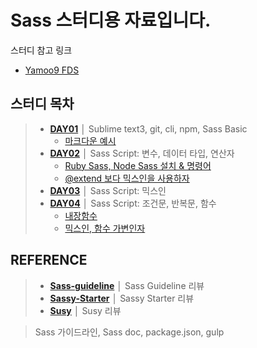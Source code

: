 # Sass 스터디용 자료입니다.

스터디 참고 링크

* [Yamoo9 FDS](https://github.com/chiabi88/FDS/tree/3rd_FDS)

## 스터디 목차

> - __[DAY01](DAY01/README.md)__ │ Sublime text3, git, cli, npm, Sass Basic
> 	+ [마크다운 예시](DAY01/markdown.md)
> - __[DAY02](DAY02/README.md)__ │ Sass Script: 변수, 데이터 타입, 연산자
>	+ [Ruby Sass, Node Sass 설치 & 명령어](DAY02/sass.md)
>	+ [@extend 보다 믹스인을 사용하자](DAY02/extend.md)
> - __[DAY03](DAY03/README.md)__ │ Sass Script: 믹스인
> - __[DAY04](DAY04/README.md)__ │ Sass Script: 조건문, 반복문, 함수
>	+ [내장함수](DAY04/Functions.md)
>	+ [믹스인, 함수 가변인자](DAY04/Arglist.md)

## REFERENCE

> - __[Sass-guideline](Sass-guideline/README.md)__ │ Sass Guideline 리뷰
> - __[Sassy-Starter](Sassy-Starter/README.md)__ │ Sassy Starter 리뷰
> - __[Susy](Susy/README.md)__ │ Susy 리뷰


> Sass 가이드라인, Sass doc, package.json, gulp